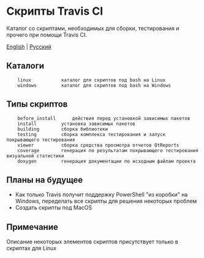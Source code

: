# Скрипты Travis CI
Каталог со скриптами, необходимых для сборки, тестирования и прочего при помощи Travis CI.

[English](README.md) | [Русский](README_RU.md)

## Каталоги
		linux			каталог для скриптов под bash на Linux
		windows			каталог для скриптов под bash на Windows

## Типы скриптов
		before_install		действия перед установкой зависимых пакетов
		install			установка зависимых пакетов
		building		сборка библиотеки
		testing			сборка комплекса тестирования и запуск покрывающего тестирования
		viewer			сборка средства просмотра отчетов QtReports
		coverage		генерация по результатам покрывающего тестирования визуальной статистики
		doxygen			генерация документации по исходным файлам проекта
		
## Планы на будущее
  + Как только Travis получит поддержку PowerShell "из коробки" на Windows, переделать все скрипты для решения некоторых проблем
  + Создать скрипты под MacOS
 
## Примечание
Описание некоторых элементов скриптов присутствует только в скриптах для Linux
